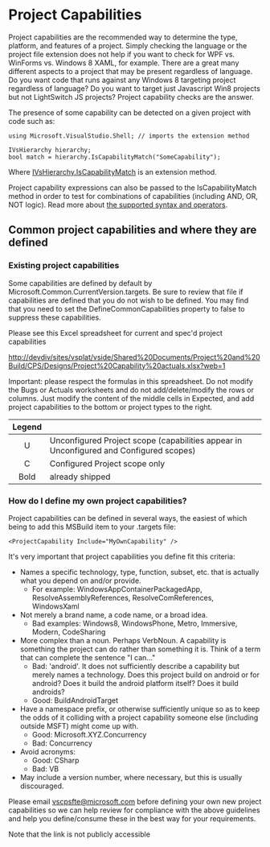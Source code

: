 Project Capabilities
====================

Project capabilities are the recommended way to determine the type, platform,
and features of a project. Simply checking the language or the project
file extension does not help if you want to check for WPF vs. WinForms
vs. Windows 8 XAML, for example. There are a great many different aspects
to a project that may be present regardless of language. Do you want code
that runs against any Windows 8 targeting project regardless of language?
Do you want to target just Javascript Win8 projects but not LightSwitch
JS projects? Project capability checks are the answer.

The presence of some capability can be detected on a given project with
code such as:

    using Microsoft.VisualStudio.Shell; // imports the extension method

    IVsHierarchy hierarchy;
    bool match = hierarchy.IsCapabilityMatch("SomeCapability");

Where [IVsHierarchy.IsCapabilityMatch](http://msdn.microsoft.com/en-us/library/vstudio/hh443055.aspx)
is an extension method.

Project capability expressions can also be passed to the IsCapabilityMatch
method in order to test for combinations of capabilities (including
AND, OR, NOT logic). Read more about [the supported syntax and
operators](http://msdn.microsoft.com/en-us/library/vstudio/microsoft.visualstudio.shell.interop.ivsbooleansymbolexpressionevaluator.evaluateexpression.aspx).

Common project capabilities and where they are defined
------------------------------------------------------

### Existing project capabilities

Some capabilities are defined by default by Microsoft.Common.CurrentVersion.targets.
Be sure to review that file if capabilities are defined that you do not wish
to be defined. You may find that you need to set the DefineCommonCapabilities
property to false to suppress these capabilities.

Please see this Excel spreadsheet for current and spec'd project capabilities

[http://devdiv/sites/vsplat/vside/Shared%20Documents/Project%20and%20Build/CPS/Designs/Project%20Capability%20actuals.xlsx?web=1](http://devdiv/sites/vsplat/vside/Shared%20Documents/Project%20and%20Build/CPS/Designs/Project%20Capability%20actuals.xlsx?web=1)

Important: please respect the formulas in this spreadsheet. Do not modify
the Bugs or Actuals worksheets and do not add/delete/modify the rows or
columns. Just modify the content of the middle cells in Expected, and add
project capabilities to the bottom or project types to the right.

| Legend |                                                                                        |
|:------:|----------------------------------------------------------------------------------------|
|   U    | Unconfigured Project scope (capabilities appear in Unconfigured and Configured scopes) |
|   C    | Configured Project scope only                                                          |
|  Bold  | already shipped                                                                        |

### How do I define my own project capabilities?

Project capabilities can be defined in several ways, the easiest of which
being to add this MSBuild item to your .targets file:

    <ProjectCapability Include="MyOwnCapability" />


It's very important that project capabilities you define fit this criteria:

- Names a specific technology, type, function, subset, etc. that is actually what you depend on and/or provide. 
  - For example: WindowsAppContainerPackagedApp, ResolveAssemblyReferences, ResolveComReferences, WindowsXaml
- Not merely a brand name, a code name, or a broad idea.
  - Bad examples: Windows8, WindowsPhone, Metro, Immersive, Modern, CodeSharing
- More complex than a noun. Perhaps VerbNoun. A capability is something the project can do rather than something it is.  Think of a term that can complete the sentence "I can…"
  - Bad: 'android'. It does not sufficiently describe a capability but merely names a technology. Does this project build on android or for android? Does it build the android platform itself? Does it build androids?
  - Good: BuildAndroidTarget
- Have a namespace prefix, or otherwise sufficiently unique so as to keep the odds of it colliding with a project capability someone else (including outside MSFT) might come up with.
  - Good: Microsoft.XYZ.Concurrency
  - Bad: Concurrency
- Avoid acronyms: 
  - Good: CSharp
  - Bad: VB
- May include a version number, where necessary, but this is usually discouraged.
    
Please email vscpsfte@microsoft.com before defining your own new project
capabilities so we can help review for compliance with the above guidelines
and help you define/consume these in the best way for your requirements.

Note that the link is not publicly accessible

